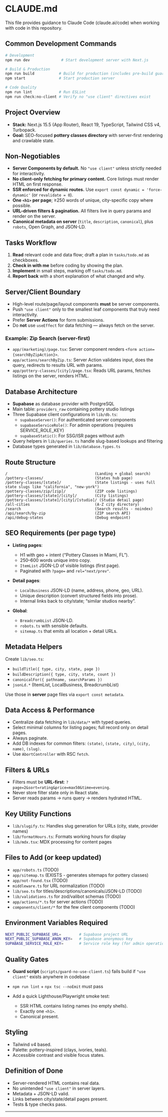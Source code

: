 # CLAUDE.md

This file provides guidance to Claude Code (claude.ai/code) when working with code in this repository.

## Common Development Commands

```bash
# Development
npm run dev              # Start development server with Next.js

# Build & Production
npm run build           # Build for production (includes pre-build guard check)
npm start               # Start production server

# Code Quality
npm run lint            # Run ESLint
npm run check:no-client # Verify no "use client" directives exist
```

## Project Overview

* **Stack:** Next.js 15.5 (App Router), React 19, TypeScript, Tailwind CSS v4, Turbopack.
* **Goal:** SEO-focused **pottery classes directory** with server-first rendering and crawlable state.

## Non-Negotiables

* **Server Components by default.** No `"use client"` unless strictly needed for interactivity.
* **No client-only fetching for primary content.** Core listings must render HTML on first response.
* **SSR enforced for dynamic routes.** Use `export const dynamic = 'force-dynamic'` (or `revalidate = 0`).
* **One `<h1>` per page**; ≥250 words of unique, city-specific copy where possible.
* **URL-driven filters & pagination.** All filters live in query params and render on the server.
* **Canonical metadata on server** (`title`, `description`, `canonical`), plus `robots`, Open Graph, and JSON-LD.

## Tasks Workflow

1. **Read** relevant code and data flow; draft a plan in `tasks/todo.md` as checkboxes.
2. **Check in with me** before coding by showing the plan.
3. **Implement** in small steps, marking off `tasks/todo.md`.
4. **Report back** with a short explanation of what changed and why.

## Server/Client Boundary

* High-level route/page/layout components **must** be server components.
* Push `"use client"` only to the smallest leaf components that truly need interactivity.
* Prefer **Server Actions** for form submissions.
* Do **not** use `useEffect` for data fetching — always fetch on the server.

### Example: Zip Search (server-first)

* `app/(marketing)/page.tsx`: Server component renders `<form action={searchByZipAction}>`.
* `app/actions/searchByZip.ts`: Server Action validates input, does the query, redirects to results URL with params.
* `app/pottery-classes/[city]/page.tsx`: Reads URL params, fetches listings on the server, renders HTML.

## Database Architecture

* **Supabase** as database provider with PostgreSQL
* Main table: `providers_raw` containing pottery studio listings
* Three Supabase client configurations in `lib/db.ts`:
  - `supabaseServer()`: For authenticated server components
  - `supabaseServiceRole()`: For admin operations (requires SERVICE_ROLE_KEY)
  - `supabaseStatic()`: For SSG/ISR pages without auth
* Query helpers in `lib/queries.ts` handle slug-based lookups and filtering
* Database types generated in `lib/database.types.ts`

## Route Structure

```
/                                       (Landing + global search)
/pottery-classes/                       (States hub page)
/pottery-classes/[state]/               (State listings - uses full state slugs like "california", "new-york")
/pottery-classes/zip/[zip]/             (ZIP code listings)
/pottery-classes/[state]/[city]/        (City listings)
/pottery-classes/[state]/[city]/[studio]/ (Studio detail page)
/all-cities                             (A-Z city directory)
/search                                 (Search results - noindex)
/api/search/by-zip                      (ZIP search API)
/api/debug-states                       (Debug endpoint)
```

## SEO Requirements (per page type)

* **Listing pages**:

  * H1 with geo + intent (“Pottery Classes in Miami, FL”).
  * 250–600 words unique intro copy.
  * `ItemList` JSON-LD of visible listings (first page).
  * Paginated with `?page=` and `rel="next/prev"`.

* **Detail pages**:

  * `LocalBusiness` JSON-LD (name, address, phone, geo, URL).
  * Unique description (convert structured fields into prose).
  * Internal links back to city/state; “similar studios nearby”.

* **Global**:

  * `BreadcrumbList` JSON-LD.
  * `robots.ts` with sensible defaults.
  * `sitemap.ts` that emits all location + detail URLs.

## Metadata Helpers

Create `lib/seo.ts`:

* `buildTitle({ type, city, state, page })`
* `buildDescription({ type, city, state, count })`
* `canonicalFor({ pathname, searchParams })`
* `jsonLd.*` (ItemList, LocalBusiness, BreadcrumbList)

Use those in **server** page files via `export const metadata`.

## Data Access & Performance

* Centralize data fetching in `lib/data/*` with typed queries.
* Select minimal columns for listing pages; full record only on detail pages.
* Always paginate.
* Add DB indexes for common filters: `(state)`, `(state, city)`, `(city, name)`, `(slug)`.
* Use `AbortController` with RSC `fetch`.

## Filters & URLs

* Filters must be **URL-first**: `?page=2&sort=rating&price=max50&time=evening`.
* Never store filter state only in React state.
* Server reads params → runs query → renders hydrated HTML.

## Key Utility Functions

* `lib/slugify.ts`: Handles slug generation for URLs (city, state, provider names)
* `lib/formatHours.ts`: Formats working hours for display
* `lib/mdx.tsx`: MDX processing for content pages

## Files to Add (or keep updated)

* `app/robots.ts` (TODO)
* `app/sitemap.ts` (EXISTS - generates sitemaps for pottery classes)
* `app/not-found.tsx` (TODO)
* `middleware.ts` for URL normalization (TODO)
* `lib/seo.ts` for titles/descriptions/canonicals/JSON-LD (TODO)
* `lib/validations.ts` for zod/valibot schemas (TODO)
* `app/actions/*.ts` for server actions (TODO)
* `components/client/*` for the few client components (TODO)

## Environment Variables Required

```bash
NEXT_PUBLIC_SUPABASE_URL=        # Supabase project URL
NEXT_PUBLIC_SUPABASE_ANON_KEY=   # Supabase anonymous key
SUPABASE_SERVICE_ROLE_KEY=       # Service role key (for admin operations)
```

## Quality Gates

* **Guard script** (`scripts/guard-no-use-client.ts`) fails build if `"use client"` exists anywhere in codebase
* `npm run lint` + `npx tsc --noEmit` must pass
* Add a quick Lighthouse/Playwright smoke test:

  * SSR HTML contains listing names (no empty shells).
  * Exactly one `<h1>`.
  * Canonical present.

## Styling

* Tailwind v4 based.
* Palette: pottery-inspired (clays, ivories, teals).
* Accessible contrast and visible focus states.

## Definition of Done

* Server-rendered HTML contains real data.
* No unintended `"use client"` in server layers.
* Metadata + JSON-LD valid.
* Links between city/state/detail pages present.
* Tests & type checks pass.

---